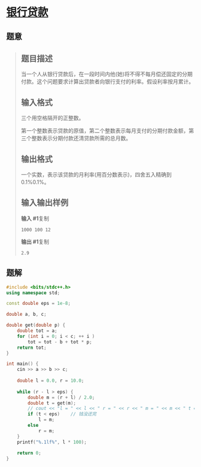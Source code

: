 #  [银行贷款](https://www.luogu.com.cn/problem/P1163)

## 题意

>   ## 题目描述
>
>   当一个人从银行贷款后，在一段时间内他(她)将不得不每月偿还固定的分期付款。这个问题要求计算出贷款者向银行支付的利率。假设利率按月累计。
>
>   ## 输入格式
>
>   三个用空格隔开的正整数。
>
>   第一个整数表示贷款的原值，第二个整数表示每月支付的分期付款金额，第三个整数表示分期付款还清贷款所需的总月数。
>
>   ## 输出格式
>
>   一个实数，表示该贷款的月利率(用百分数表示)，四舍五入精确到 0.1%0.1%。
>
>   ## 输入输出样例
>
>   **输入 #1**复制
>
>   ```
>   1000 100 12
>   ```
>
>   **输出 #1**复制
>
>   ```
>   2.9
>   ```

## 题解



```c++
#include <bits/stdc++.h>
using namespace std;

const double eps = 1e-8;

double a, b, c;

double get(double p) {
    double tot = a;
    for (int i = 0; i < c; ++ i )
        tot = tot - b + tot * p;
    return tot;
}

int main() {
    cin >> a >> b >> c;
    
    double l = 0.0, r = 10.0;
    
    while (r - l > eps) {
        double m = (r + l) / 2.0;
        double t = get(m);
        // cout << "l = " << l << " r = " << r << " m = " << m << " t = " << t << endl;
        if (t < eps)    // 钱没还完
            l = m;
        else
            r = m;
    }
    printf("%.1lf%", l * 100);
    
    return 0;
}
```



```python3

```

